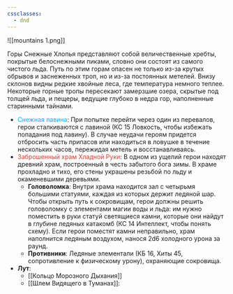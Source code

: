 ```yaml
---
cssclasses:
  - dnd
---
```



![[mountains 1.png]]

Горы Снежные Хлопья представляют собой величественные хребты, покрытые белоснежными пиками, словно они состоят из самого чистого льда. Путь по этим горам опасен не только из-за крутых обрывов и заснеженных троп, но и из-за постоянных метелей. Внизу склонов видны редкие хвойные леса, где температура немного теплее. Некоторые горные тропы пересекают замерзшие озера, скрытые под толщей льда, и пещеры, ведущие глубоко в недра гор, наполненные старинными тайнами. 
- <font color="#00b0f0">Снежная лавина</font>: При попытке перейти через один из перевалов, герои сталкиваются с лавиной (КС 15 Ловкость, чтобы избежать попадания под лавину). В случае неудачи героям придется отбросить часть припасов или находиться в ловушке в течение нескольких часов, пережидая метель и восстанавливаясь.
- <font color="#d83931">Заброшенный храм Хладной Руки</font>: В одном из ущелий герои находят древний храм, построенный в честь забытого бога зимы. В храме прохладно и тихо, его стены украшены резьбой по льду и окаменевшими деревьями.
	- **Головоломка**: Внутри храма находится зал с четырьмя большими статуями, каждая из которых держит ледяной шар. Чтобы открыть путь к сокровищам, герои должны решить головоломку с элементами магии воды и льда: им нужно поместить в руки статуй светящиеся камни, которые они найдут в глубине ледяных катакомб (КС 14 Интеллект, чтобы понять схему). Если герои поместят камни неправильно, храм наполнится ледяным воздухом, нанося 2d6 холодного урона за раунд.
	- **Противники**: Ледяные элементали (КБ 16, Хиты 45, сопротивление к физическому урону), охраняющие сокровища.
- **Лут**:
	- [[Кольцо Морозного Дыхания]]
	- [[Шлем Видящего в Туманах]]: 